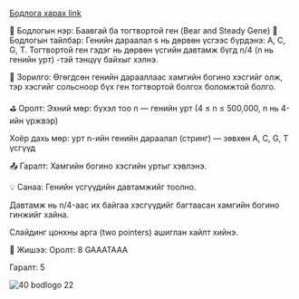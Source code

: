 <a href="https://www.hackerrank.com/challenges/bear-and-steady-gene/problem?isFullScreen=true">Бодлога харах link</a>

🐻 Бодлогын нэр: Баавгай ба тогтвортой ген (Bear and Steady Gene)
📘 Бодлогын тайлбар:
Генийн дараалал s нь дөрвөн үсгээс бүрдэнэ: A, C, G, T. Тогтвортой ген гэдэг нь дөрвөн үсгийн давтамж бүгд n/4 (n нь генийн урт) -тэй тэнцүү байхыг хэлнэ.

🎯 Зорилго:
Өгөгдсөн генийн дарааллаас хамгийн богино хэсгийг олж, тэр хэсгийг сольсноор бүх ген тогтвортой болгох боломжтой болго.

⛳ Оролт:
Эхний мөр: бүхэл тоо n — генийн урт (4 ≤ n ≤ 500,000, n нь 4-ийн үржвэр)

Хоёр дахь мөр: урт n-ийн генийн дараалал (стринг) — зөвхөн A, C, G, T үсгүүд

📤 Гаралт:
Хамгийн богино хэсгийн уртыг хэвлэнэ.

💡 Санаа:
Генийн үсгүүдийн давтамжийг тоолно.

Давтамж нь n/4-аас их байгаа хэсгүүдийг багтаасан хамгийн богино гинжийг хайна.

Слайдинг цонхны арга (two pointers) ашиглан хайлт хийнэ.

🧠 Жишээ:
Оролт:
8
GAAATAAA

Гаралт:
5

![40 bodlogo 22](https://github.com/user-attachments/assets/ca9ef333-9f68-4cde-86bb-eb92b0ed36fd)
